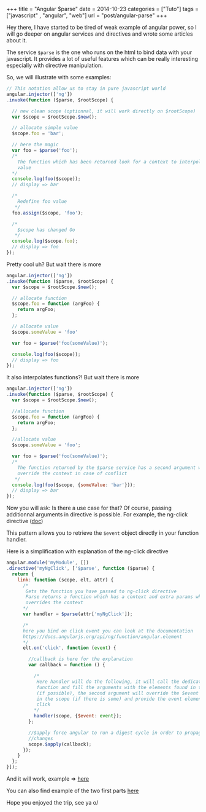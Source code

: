 +++
title = "Angular $parse"
date = 2014-10-23
categories = ["Tuto"]
tags = ["javascript" , "angular", "web"]
url = "post/angular-parse"
+++

Hey there, I have started to be tired of weak example of angular power,
so I will go deeper on angular services and directives and wrote some articles
about it.

The service `$parse` is the one who runs on the html to bind data with your
javascript. It provides a lot of useful features which can be really interesting
especially with directive manipulation.

So, we will illustrate with some examples:

```javascript
// This notation allow us to stay in pure javascript world
angular.injector(['ng'])
.invoke(function ($parse, $rootScope) {

  // new clean scope (optionnal, it will work directly on $rootScope)
  var $scope = $rootScope.$new();

  // allocate simple value
  $scope.foo = 'bar';

  // here the magic
  var foo = $parse('foo');
  /*
    The function which has been returned look for a context to interpolate the
    value
  */
  console.log(foo($scope));
  // display => bar

  /*
    Redefine foo value
   */
  foo.assign($scope, 'foo');

  /*
    $scope has changed Oo
   */
  console.log($scope.foo);
  // display => foo
});
```

Pretty cool uh? But wait there is more

```javascript
angular.injector(['ng'])
.invoke(function ($parse, $rootScope) {
  var $scope = $rootScope.$new();

  // allocate function
  $scope.foo = function (argFoo) {
    return argFoo;
  };

  // allocate value
  $scope.someValue = 'foo'

  var foo = $parse('foo(someValue)');

  console.log(foo($scope));
  // display => foo
});
```

It also interpolates functions?! But wait there is more

```javascript
angular.injector(['ng'])
.invoke(function ($parse, $rootScope) {
  var $scope = $rootScope.$new();

  //allocate function
  $scope.foo = function (argFoo) {
    return argFoo;
  };

  //allocate value
  $scope.someValue = 'foo';

  var foo = $parse('foo(someValue)');
  /*
    The function returned by the $parse service has a second argument wich will
    override the context in case of conflict
   */
  console.log(foo($scope, {someValue: 'bar'}));
  // display => bar
});
```

Now you will ask: Is there a use case for that? Of course, passing additionnal
arguments in directive is possible. For example, the ng-click directive
([doc](https://docs.angularjs.org/api/ng/directive/ngClick))

This pattern allows you to retrieve the `$event` object directly in your
function handler.

Here is a simplification with explanation of the ng-click directive


```javascript
angular.module('myModule', [])
.directive('myNgClick', ['$parse', function ($parse) {
  return {
    link: function (scope, elt, attr) {
      /*
       Gets the function you have passed to ng-click directive
       Parse returns a function which has a context and extra params which
       overrides the context
      */
      var handler = $parse(attr['myNgClick']);

      /*
      here you bind on click event you can look at the documentation
      https://docs.angularjs.org/api/ng/function/angular.element
      */
      elt.on('click', function (event) {

        //callback is here for the explanation
        var callback = function () {

          /*
           Here handler will do the following, it will call the dedicated
           function and fill the arguments with the elements found in the scope
           (if possible), the second argument will override the $event attribute
           in the scope (if there is some) and provide the event element of the
           click
          */
          handler(scope, {$event: event});
        };

        //$apply force angular to run a digest cycle in order to propagate the
        //changes
        scope.$apply(callback);
      });
    }
  };
}]);
```

And it will work, example => [here](http://jsbin.com/hujeluqigo/2/edit?html,js,console,output)

You can also find example of the two first parts [here](http://jsbin.com/nahivi/edit?js,console)

Hope you enjoyed the trip, see ya o/
